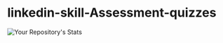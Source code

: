# linkedin-skill-Assessment-quizzes

![Your Repository's Stats](https://github-readme-stats.vercel.app/api?username=Your_GitHub_Username&show_icons=true)
